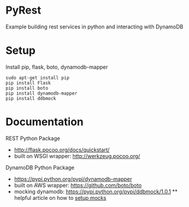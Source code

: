 PyRest
======

Example building rest services in python and interacting with DynamoDB 

Setup
=====

Install pip, flask, boto, dynamodb-mapper

    sudo apt-get install pip
    pip install Flask
    pip install boto
    pip install dynamodb-mapper    
    pip install ddbmock
    

Documentation
==============

REST Python Package
* http://flask.pocoo.org/docs/quickstart/
* built on WSGI wrapper: http://werkzeug.pocoo.org/

DynamoDB Python Package
* https://pypi.python.org/pypi/dynamodb-mapper
* built on AWS wrapper: https://github.com/boto/boto
* mocking dynamodb: https://pypi.python.org/pypi/ddbmock/1.0.1
** helpful article on how to [setup mocks](http://stackoverflow.com/questions/14617160/how-to-use-ddbmock-with-dynamodb-mapper)
